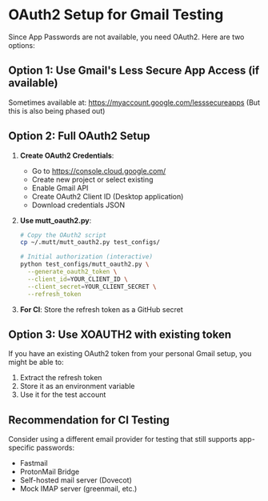 # OAuth2 Setup for Gmail Testing

Since App Passwords are not available, you need OAuth2. Here are two options:

## Option 1: Use Gmail's Less Secure App Access (if available)
Sometimes available at: https://myaccount.google.com/lesssecureapps
(But this is also being phased out)

## Option 2: Full OAuth2 Setup

1. **Create OAuth2 Credentials**:
   - Go to https://console.cloud.google.com/
   - Create new project or select existing
   - Enable Gmail API
   - Create OAuth2 Client ID (Desktop application)
   - Download credentials JSON

2. **Use mutt_oauth2.py**:
   ```bash
   # Copy the OAuth2 script
   cp ~/.mutt/mutt_oauth2.py test_configs/

   # Initial authorization (interactive)
   python test_configs/mutt_oauth2.py \
     --generate_oauth2_token \
     --client_id=YOUR_CLIENT_ID \
     --client_secret=YOUR_CLIENT_SECRET \
     --refresh_token
   ```

3. **For CI**: Store the refresh token as a GitHub secret

## Option 3: Use XOAUTH2 with existing token

If you have an existing OAuth2 token from your personal Gmail setup, you might be able to:
1. Extract the refresh token
2. Store it as an environment variable
3. Use it for the test account

## Recommendation for CI Testing

Consider using a different email provider for testing that still supports app-specific passwords:
- Fastmail
- ProtonMail Bridge
- Self-hosted mail server (Dovecot)
- Mock IMAP server (greenmail, etc.)

